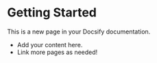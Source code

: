 # Getting Started

This is a new page in your Docsify documentation.

- Add your content here.
- Link more pages as needed!
